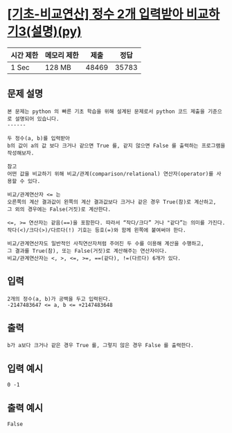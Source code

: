 # [[기초-비교연산] 정수 2개 입력받아 비교하기3(설명)(py)](https://codeup.kr/problem.php?id=6050)

| 시간 제한 | 메모리 제한 | 제출 | 정답 |
| --- | --- | --- | --- |
| 1 Sec | 128 MB | 48469 | 35783 |

## **문제 설명**

```
본 문제는 python 의 빠른 기초 학습을 위해 설계된 문제로서 python 코드 제출을 기준으로 설명되어 있습니다. 
------

두 정수(a, b)를 입력받아
b의 값이 a의 값 보다 크거나 같으면 True 를, 같지 않으면 False 를 출력하는 프로그램을 작성해보자.

참고
어떤 값을 비교하기 위해 비교/관계(comparison/relational) 연산자(operator)를 사용할 수 있다.

비교/관계연산자 <= 는
오른쪽의 계산 결과값이 왼쪽의 계산 결과값보다 크거나 같은 경우 True(참)로 계산하고,
그 외의 경우에는 False(거짓)로 계산한다.

<=, >= 연산자는 같음(==)을 포함한다. 따라서 “작다/크다” 거나 "같다”는 의미를 가진다.
작다(<)/크다(>)/다르다(!) 기호는 등호(=)와 함께 왼쪽에 붙여써야 한다.

비교/관계연산자도 일반적인 사칙연산자처럼 주어진 두 수를 이용해 계산을 수행하고,
그 결과를 True(참), 또는 False(거짓)로 계산해주는 연산자이다.
비교/관계연산자는 <, >, <=, >=, ==(같다), !=(다르다) 6개가 있다.

```

## 입력

```
2개의 정수(a, b)가 공백을 두고 입력된다.
-2147483647 <= a, b <= +2147483648
```

## 출력

```
b가 a보다 크거나 같은 경우 True 를, 그렇지 않은 경우 False 를 출력한다.
```

## 입력 예시

```
0 -1
```

## 출력 예시

```
False
```
